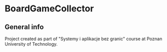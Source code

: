 # BoardGameCollector
## General info
Project created as part of "Systemy i aplikacje bez granic" course at Poznan University of Technology.
